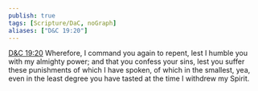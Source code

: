 ```yaml
---
publish: true
tags: [Scripture/DaC, noGraph]
aliases: ["D&C 19:20"]
---
```

[D&C 19:20](https://churchofjesuschrist.org/study/scriptures/dc-testament/dc/19?lang=eng&id=p20#p20) Wherefore, I command you again to repent, lest I humble you with my almighty power; and that you confess your sins, lest you suffer these punishments of which I have spoken, of which in the smallest, yea, even in the least degree you have tasted at the time I withdrew my Spirit.
